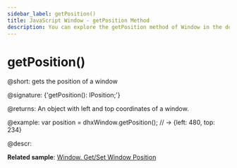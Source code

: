 ```yaml
---
sidebar_label: getPosition()
title: JavaScript Window - getPosition Method 
description: You can explore the getPosition method of Window in the documentation of the DHTMLX JavaScript UI library. Browse developer guides and API reference, try out code examples and live demos, and download a free 30-day evaluation version of DHTMLX Suite 7.
---
```


# getPosition()

@short: gets the position of a window

@signature: {'getPosition(): IPosition;'}

@returns:
An object with left and top coordinates of a window.

@example:
var position = dhxWindow.getPosition(); // -> {left: 480, top: 234}

@descr:

**Related sample**: [Window. Get/Set Window Position](https://snippet.dhtmlx.com/hc3ronrk)

[comment]: # (@relatedapi: window/api/window_setposition_method.md)

[comment]: # (@related:window/usage.md#positioning-window)
